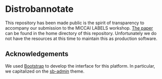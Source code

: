 # Distrobannotate

This repository has been made public is the spirit of transparency to accompany our submission to the MICCAI LABELS workshop. [The paper](https://github.com/NewtonsLadle/distrobannotate/blob/master/LABELS2017.pdf) can be found in the home directory of this repository. Unfortunately we do not have the resources at this time to maintain this as production software.

## Acknowledgements

We used [Bootstrap](http://getbootstrap.com/) to develop the interface for this platform. In particular, we capitalized on the [sb-admin](https://startbootstrap.com/template-overviews/sb-admin/) theme.
